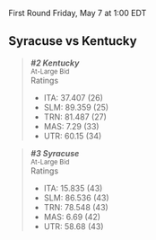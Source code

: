 First Round
Friday, May 7 at 1:00 EDT
## Syracuse vs Kentucky

> ***#2 Kentucky***  
> <sub>At-Large Bid</sub>  
> Ratings  
> - ITA: 37.407 (26)  
> - SLM: 89.359 (25)  
> - TRN: 81.487 (27)  
> - MAS: 7.29 (33)  
> - UTR: 60.15 (34)  

> ***#3 Syracuse***  
> <sub>At-Large Bid</sub>  
> Ratings  
> - ITA: 15.835 (43)  
> - SLM: 86.536 (43)  
> - TRN: 78.548 (43)  
> - MAS: 6.69 (42)  
> - UTR: 58.68 (43)  